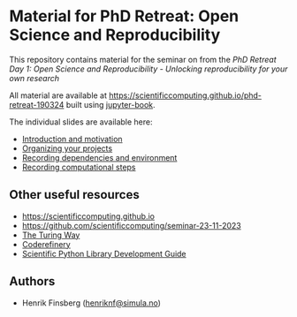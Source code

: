 # Material for PhD Retreat: Open Science and Reproducibility

This repository contains material for the seminar on from the *PhD Retreat Day 1: Open Science and Reproducibility - Unlocking reproducibility for your own research*

All material are available at https://scientificcomputing.github.io/phd-retreat-190324 built using [jupyter-book](https://jupyterbook.org/en/stable/intro.html).

The individual slides are available here:
- [Introduction and motivation](https://scientificcomputing.github.io/phd-retreat-190324/intro-slides)
- [Organizing your projects](https://scientificcomputing.github.io/phd-retreat-190324/organizing-slides)
- [Recording dependencies and environment](https://scientificcomputing.github.io/phd-retreat-190324/environments-slides)
- [Recording computational steps](https://scientificcomputing.github.io/phd-retreat-190324/recording-computations-slides)

## Other useful resources

- https://scientificcomputing.github.io
- https://github.com/scientificcomputing/seminar-23-11-2023
- [The Turing Way](https://the-turing-way.netlify.app/reproducible-research/reproducible-research)
- [Coderefinery](https://coderefinery.github.io/reproducible-research/)
- [Scientific Python Library Development Guide](https://learn.scientific-python.org/development/)



## Authors
- Henrik Finsberg (henriknf@simula.no)
